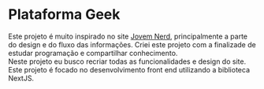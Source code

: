 # Plataforma Geek  
  
Este projeto é muito inspirado no site [Jovem Nerd](https://jovemnerd.com.br/), principalmente a parte do design e do fluxo das informações. Criei este projeto com a finalizade de estudar programação e compartilhar conhecimento.   
Neste projeto eu busco recriar todas as funcionalidades e design do site. Este projeto é focado no desenvolvimento front end utilizando a biblioteca NextJS.

  
